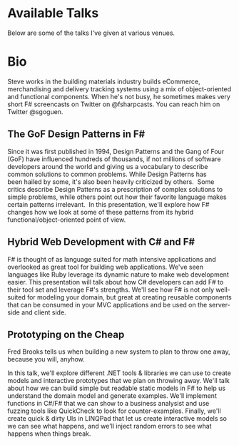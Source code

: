 # Available Talks

Below are some of the talks I've given at various venues.

# Bio

Steve works in the building materials industry builds eCommerce, merchandising and delivery tracking systems using a mix of object-oriented and functional components. When he's not busy, he sometimes makes very short F# screencasts on Twitter on @fsharpcasts. You can reach him on Twitter @sgoguen.

## The GoF Design Patterns in F# 

Since it was first published in 1994, Design Patterns and the Gang of Four (GoF) have influenced hundreds of thousands, if not millions of software developers around the world and giving us a vocabulary to describe common solutions to common problems. While Design Patterns has been hailed by some, it's also been heavily criticized by others.  Some critics describe Design Patterns as a prescription of complex solutions to simple problems, while others point out how their favorite language makes certain patterns irrelevant.  In this presentation, we'll explore how F# changes how we look at some of these patterns from its hybrid functional/object-oriented point of view.

## Hybrid Web Development with C# and F#

F# is thought of as language suited for math intensive applications and overlooked as great tool for building web applications.  We've seen languages like Ruby leverage its dynamic nature to make web development easier. This presentation will talk about how C# developers can add F# to their tool set and leverage F#'s strengths.  We'll see how F# is not only well-suited for modeling your domain, but great at creating reusable components that can be consumed in your MVC applications and be used on the server-side and client side.

## Prototyping on the Cheap

Fred Brooks tells us when building a new system to plan to throw one away, because you will, anyhow.  

In this talk, we'll explore different .NET tools & libraries we can use to create models and interactive prototypes that we plan on throwing away.  We'll talk about how we can build simple but readable static models in F# to help us understand the domain model and generate examples.  We'll implement functions in C#/F# that we can show to a business analysist and use fuzzing tools like QuickCheck to look for counter-examples.  Finally, we'll create quick & dirty UIs in LINQPad that let us create interactive models so we can see what happens, and we'll inject random errors to see what happens when things break.

